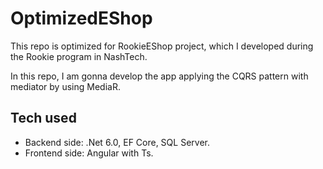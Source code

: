 # OptimizedEShop
This repo is optimized for RookieEShop project, which I developed during the Rookie program in NashTech.

In this repo, I am gonna develop the app applying the CQRS pattern with mediator by using MediaR.

## Tech used
- Backend side: .Net 6.0, EF Core, SQL Server.
- Frontend side: Angular with Ts.
